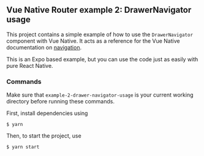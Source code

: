 ## Vue Native Router example 2: DrawerNavigator usage

This project contains a simple example of how to use the `DrawerNavigator` component with Vue Native. It acts as a reference for the Vue Native documentation on [navigation](https://vue-native.io/docs/vue-native-router.html).

This is an Expo based example, but you can use the code just as easily with pure React Native.

### Commands

Make sure that `example-2-drawer-navigator-usage` is your current working directory before running these commands.

First, install dependencies using
```
$ yarn
```

Then, to start the project, use
```
$ yarn start
```
